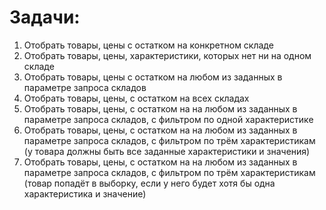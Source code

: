 # Задачи:
1. Отобрать товары, цены с остатком на конкретном складе
2. Отобрать товары, цены, характеристики, которых нет ни на одном складе
3. Отобрать товары, цены с остатком на любом из заданных в параметре запроса складов
4. Отобрать товары, цены, с остатком на всех складах
5. Отобрать товары, цены, с остатком на на любом из заданных в параметре запроса складов, с фильтром по одной характеристике
6. Отобрать товары, цены, с остатком на на любом из заданных в параметре запроса складов, с фильтром по трём характеристикам (у товара должны быть все заданные характеристики и значения)
7. Отобрать товары, цены, с остатком на на любом из заданных в параметре запроса складов, с фильтром по трём характеристикам (товар попадёт в выборку, если у него будет хотя бы одна характеристика и значение)